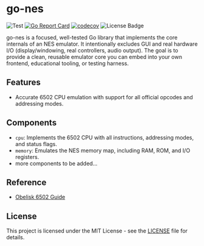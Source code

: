 # go-nes

![Test](https://github.com/ghosind/go-nes/workflows/test/badge.svg)
[![Go Report Card](https://goreportcard.com/badge/github.com/ghosind/go-nes)](https://goreportcard.com/report/github.com/ghosind/go-nes)
[![codecov](https://codecov.io/gh/ghosind/go-nes/branch/main/graph/badge.svg)](https://codecov.io/gh/ghosind/go-nes)
![License Badge](https://img.shields.io/github/license/ghosind/go-nes)

go-nes is a focused, well-tested Go library that implements the core internals of an NES emulator. It intentionally excludes GUI and real hardware I/O (display/windowing, real controllers, audio output). The goal is to provide a clean, reusable emulator core you can embed into your own frontend, educational tooling, or testing harness.

## Features

- Accurate 6502 CPU emulation with support for all official opcodes and addressing modes.

## Components

- `cpu`: Implements the 6502 CPU with all instructions, addressing modes, and status flags.
- `memory`: Emulates the NES memory map, including RAM, ROM, and I/O registers.
- more components to be added...

## Reference

- [Obelisk 6502 Guide](https://www.nesdev.org/obelisk-6502-guide/index.html)

## License

This project is licensed under the MIT License - see the [LICENSE](LICENSE) file for details.
